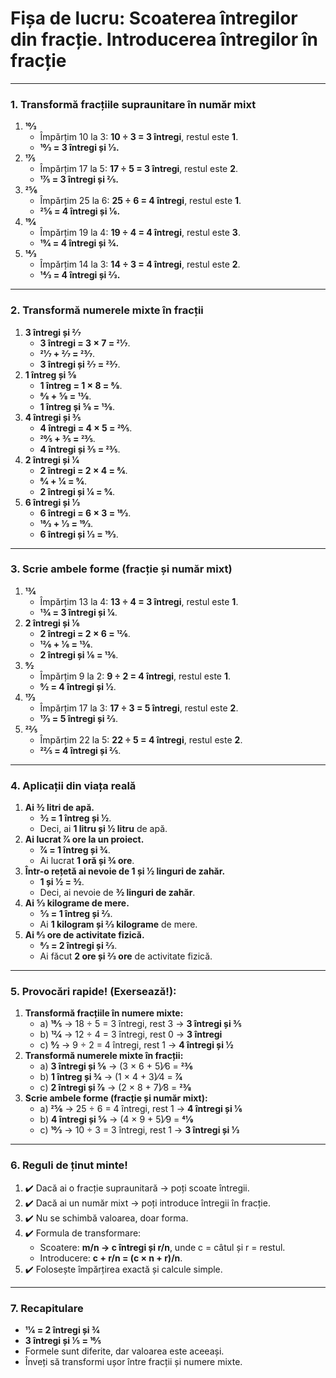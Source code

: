 # **Fișa de lucru: Scoaterea întregilor din fracție. Introducerea întregilor în fracție**

------

### **1. Transformă fracțiile supraunitare în număr mixt**

1. **10⁄3**
   - Împărțim 10 la 3: **10 ÷ 3 = 3 întregi**, restul este **1**.
   - **10⁄3 = 3 întregi și 1⁄3.**
2. **17⁄5**
   - Împărțim 17 la 5: **17 ÷ 5 = 3 întregi**, restul este **2**.
   - **17⁄5 = 3 întregi și 2⁄5.**
3. **25⁄6**
   - Împărțim 25 la 6: **25 ÷ 6 = 4 întregi**, restul este **1**.
   - **25⁄6 = 4 întregi și 1⁄6.**
4. **19⁄4**
   - Împărțim 19 la 4: **19 ÷ 4 = 4 întregi**, restul este **3**.
   - **19⁄4 = 4 întregi și 3⁄4.**
5. **14⁄3**
   - Împărțim 14 la 3: **14 ÷ 3 = 4 întregi**, restul este **2**.
   - **14⁄3 = 4 întregi și 2⁄3.**

------

### **2. Transformă numerele mixte în fracții**

1. **3 întregi și 2⁄7**
   - **3 întregi = 3 × 7 = 21⁄7**.
   - **21⁄7 + 2⁄7 = 23⁄7**.
   - **3 întregi și 2⁄7 = 23⁄7**.
2. **1 întreg și 5⁄8**
   - **1 întreg = 1 × 8 = 8⁄8**.
   - **8⁄8 + 5⁄8 = 13⁄8**.
   - **1 întreg și 5⁄8 = 13⁄8**.
3. **4 întregi și 3⁄5**
   - **4 întregi = 4 × 5 = 20⁄5**.
   - **20⁄5 + 3⁄5 = 23⁄5**.
   - **4 întregi și 3⁄5 = 23⁄5**.
4. **2 întregi și 1⁄4**
   - **2 întregi = 2 × 4 = 8⁄4**.
   - **8⁄4 + 1⁄4 = 9⁄4**.
   - **2 întregi și 1⁄4 = 9⁄4**.
5. **6 întregi și 1⁄3**
   - **6 întregi = 6 × 3 = 18⁄3**.
   - **18⁄3 + 1⁄3 = 19⁄3**.
   - **6 întregi și 1⁄3 = 19⁄3**.

------

### **3. Scrie ambele forme (fracție și număr mixt)**

1. **13⁄4**
   - Împărțim 13 la 4: **13 ÷ 4 = 3 întregi**, restul este **1**.
   - **13⁄4 = 3 întregi și 1⁄4**.
2. **2 întregi și 1⁄6**
   - **2 întregi = 2 × 6 = 12⁄6**.
   - **12⁄6 + 1⁄6 = 13⁄6**.
   - **2 întregi și 1⁄6 = 13⁄6**.
3. **9⁄2**
   - Împărțim 9 la 2: **9 ÷ 2 = 4 întregi**, restul este **1**.
   - **9⁄2 = 4 întregi și 1⁄2**.
4. **17⁄3**
   - Împărțim 17 la 3: **17 ÷ 3 = 5 întregi**, restul este **2**.
   - **17⁄3 = 5 întregi și 2⁄3**.
5. **22⁄5**
   - Împărțim 22 la 5: **22 ÷ 5 = 4 întregi**, restul este **2**.
   - **22⁄5 = 4 întregi și 2⁄5**.

------

### **4. Aplicații din viața reală**

1. **Ai 3⁄2 litri de apă.**
   - **3⁄2 = 1 întreg și 1⁄2**.
   - Deci, ai **1 litru și 1⁄2 litru** de apă.
2. **Ai lucrat 7⁄4 ore la un proiect.**
   - **7⁄4 = 1 întreg și 3⁄4**.
   - Ai lucrat **1 oră și 3⁄4 ore**.
3. **Într-o rețetă ai nevoie de 1 și 1⁄2 linguri de zahăr.**
   - **1 și 1⁄2 = 3⁄2**.
   - Deci, ai nevoie de **3⁄2 linguri de zahăr**.
4. **Ai 5⁄3 kilograme de mere.**
   - **5⁄3 = 1 întreg și 2⁄3**.
   - Ai **1 kilogram și 2⁄3 kilograme** de mere.
5. **Ai 8⁄3 ore de activitate fizică.**
   - **8⁄3 = 2 întregi și 2⁄3**.
   - Ai făcut **2 ore și 2⁄3 ore** de activitate fizică.

------

### **5. Provocări rapide! (Exersează!):**

1. **Transformă fracțiile în numere mixte:**
   - a) **18⁄5** → 18 ÷ 5 = 3 întregi, rest 3 → **3 întregi și 3⁄5**
   - b) **12⁄4** → 12 ÷ 4 = 3 întregi, rest 0 → **3 întregi**
   - c) **9⁄2** → 9 ÷ 2 = 4 întregi, rest 1 → **4 întregi și 1⁄2**
2. **Transformă numerele mixte în fracții:**
   - a) **3 întregi și 5⁄6** → (3 × 6 + 5)⁄6 = **23⁄6**
   - b) **1 întreg și 3⁄4** → (1 × 4 + 3)⁄4 = **7⁄4**
   - c) **2 întregi și 7⁄8** → (2 × 8 + 7)⁄8 = **23⁄8**
3. **Scrie ambele forme (fracție și număr mixt):**
   - a) **25⁄6** → 25 ÷ 6 = 4 întregi, rest 1 → **4 întregi și 1⁄6**
   - b) **4 întregi și 5⁄9** → (4 × 9 + 5)⁄9 = **41⁄9**
   - c) **10⁄3** → 10 ÷ 3 = 3 întregi, rest 1 → **3 întregi și 1⁄3**

------

### **6. Reguli de ținut minte!**

1. ✔️ Dacă ai o fracție supraunitară → poți scoate întregii.
2. ✔️ Dacă ai un număr mixt → poți introduce întregii în fracție.
3. ✔️ Nu se schimbă valoarea, doar forma.
4. ✔️ Formula de transformare:
   - Scoatere: **m/n → c întregi și r/n**, unde c = câtul și r = restul.
   - Introducere: **c + r/n = (c × n + r)/n**.
5. ✔️ Folosește împărțirea exactă și calcule simple.

------

### **7. Recapitulare**

- **11⁄4 = 2 întregi și 3⁄4**
- **3 întregi și 1⁄5 = 16⁄5**
- Formele sunt diferite, dar valoarea este aceeași.
- Înveți să transformi ușor între fracții și numere mixte.